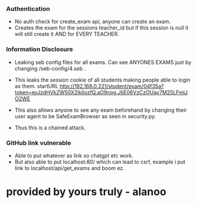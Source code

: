 ### Authentication
- No auth check for create_exam api, anyone can create an exam.
- Creates the exam for the sessions teacher_id but if this session is null it will still create it AND for EVERY TEACHER.



### Information Disclosure
- Leaking seb config files for all exams. Can see ANYONES EXAMS just by changing /seb-config/4.seb .
- This leaks the session cookie of all students making people able to login as them.
        <?xml version="1.0" encoding="UTF-8"?>
        <!DOCTYPE plist PUBLIC "-//Apple Computer//DTD PLIST 1.0//EN" "https://www.apple.com/DTDs/PropertyList-1.0.dtd">
        <plist version="1.0">
        <dict>
          <key>startURL</key>
          <string>http://192.168.0.221/student/exam/04f35a?token=eyJzdHVkZW50X2lkIjozfQ.aO9cpg.JIjE06VzCzOUav7M25LFmlJO2WE</string>

- This also allows anyone to see any exam beforehand by changing their user agent to be SafeExamBrowser as seen in security.py.
- Thus this is a chained attack.

### GitHub link vulnerable

- Able to put whatever as link so chatgpt etc work.
- But also able to put localhost:80/ which can lead to csrf, example i put link to localhost/api/get_exams and boom ez.


# provided by yours truly - alanoo 